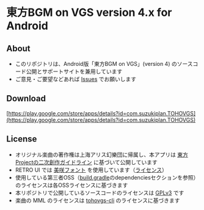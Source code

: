 # 東方BGM on VGS version 4.x for Android

## About

- このリポジトリは、Android版「東方BGM on VGS」(version 4) のソースコード公開とサポートサイトを兼用しています
- ご意見・ご要望などあれば [Issues](https://github.com/suzukiplan/tohovgs4-android/issues) でお願いします

## Download

[https://play.google.com/store/apps/details?id=com.suzukiplan.TOHOVGS](https://play.google.com/store/apps/details?id=com.suzukiplan.TOHOVGS)

## License

- オリジナル楽曲の著作権は上海アリス幻樂団に帰属し、本アプリは [東方Projectの二次創作ガイドライン](https://touhou-project.news/guideline/) に基づいて公開しています
- RETRO UI では [美咲フォント](https://littlelimit.net/misaki.htm) を使用しています（[ライセンス](https://littlelimit.net/font.htm#license)）
- 使用している第三者OSS（[build.gradle](https://github.com/suzukiplan/tohovgs4-android/blob/master/app/build.gradle)のdependenciesセクションを参照）のライセンスは各OSSライセンスに基づきます
- 本リポジトリで公開しているソースコードのライセンスは [GPLv3](LICENSE.txt) です
- 楽曲の MML のライセンスは [tohovgs-cli](https://github.com/suzukiplan/tohovgs-cli) のライセンスに基づきます

